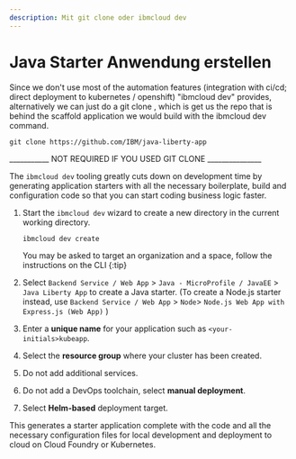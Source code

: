 ```yaml
---
description: Mit git clone oder ibmcloud dev
---
```


# Java Starter Anwendung erstellen

Since we don't use most of the automation features \(integration with ci/cd; direct deployment to kubernetes / openshift\) "ibmcloud dev" provides, alternatively we can just do a git clone , which is get us the repo that is behind the scaffold application we would build with the ibmcloud dev command.

```text
git clone https://github.com/IBM/java-liberty-app
```



\_\_\_\_\_\_\_\_\_\_\_ NOT REQUIRED IF YOU USED GIT CLONE \_\_\_\_\_\_\_\_\_\_\_\_\_\_\_

The `ibmcloud dev` tooling greatly cuts down on development time by generating application starters with all the necessary boilerplate, build and configuration code so that you can start coding business logic faster.

1. Start the `ibmcloud dev` wizard to create a new directory in the current working directory.

   ```text
   ibmcloud dev create
   ```

   You may be asked to target an organization and a space, follow the instructions on the CLI {:tip}

2. Select `Backend Service / Web App` &gt; `Java - MicroProfile / JavaEE` &gt; `Java Liberty App` to create a Java starter. \(To create a Node.js starter instead, use `Backend Service / Web App` &gt; `Node`&gt; `Node.js Web App with Express.js (Web App)` \)
3. Enter a **unique name** for your application such as `<your-initials>kubeapp`.
4. Select the **resource group** where your cluster has been created.
5. Do not add additional services.
6. Do not add a DevOps toolchain, select **manual deployment**.
7. Select **Helm-based** deployment target.

This generates a starter application complete with the code and all the necessary configuration files for local development and deployment to cloud on Cloud Foundry or Kubernetes.

